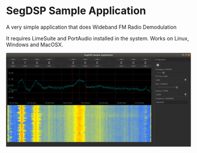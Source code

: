 # SegDSP Sample Application

A very simple application that does Wideband FM Radio Demodulation

It requires LimeSuite and PortAudio installed in the system. Works on Linux, Windows and MacOSX.

![Screenshot](screenshot.png)
